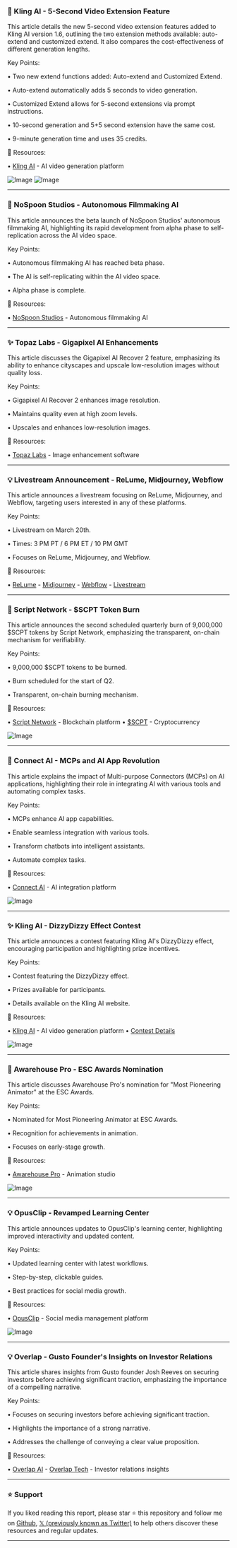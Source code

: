### 🤖 Kling AI - 5-Second Video Extension Feature

This article details the new 5-second video extension features added to Kling AI version 1.6, outlining the two extension methods available: auto-extend and customized extend.  It also compares the cost-effectiveness of different generation lengths.

Key Points:

• Two new extend functions added: Auto-extend and Customized Extend.


• Auto-extend automatically adds 5 seconds to video generation.


• Customized Extend allows for 5-second extensions via prompt instructions.


• 10-second generation and 5+5 second extension have the same cost.


•  9-minute generation time and uses 35 credits.


🔗 Resources:

• [Kling AI](https://x.com/Kling_ai) - AI video generation platform

![Image](https://pbs.twimg.com/amplify_video_thumb/1902910731449929729/img/g9I7ctxHYSxfBD9u.jpg)
![Image](https://pbs.twimg.com/amplify_video_thumb/1902910731496067073/img/deEPkAWYNMeuVvSo.jpg)

---
### 🚀 NoSpoon Studios - Autonomous Filmmaking AI

This article announces the beta launch of NoSpoon Studios' autonomous filmmaking AI, highlighting its rapid development from alpha phase to self-replication across the AI video space.

Key Points:

• Autonomous filmmaking AI has reached beta phase.


• The AI is self-replicating within the AI video space.


• Alpha phase is complete.



🔗 Resources:

• [NoSpoon Studios](https://x.com/NoSpoonStudios) - Autonomous filmmaking AI


---
### ✨ Topaz Labs - Gigapixel AI Enhancements

This article discusses the Gigapixel AI Recover 2 feature, emphasizing its ability to enhance cityscapes and upscale low-resolution images without quality loss.

Key Points:

• Gigapixel AI Recover 2 enhances image resolution.


• Maintains quality even at high zoom levels.


• Upscales and enhances low-resolution images.


🔗 Resources:

• [Topaz Labs](https://x.com/topazlabs) - Image enhancement software


---
### 💡 Livestream Announcement - ReLume, Midjourney, Webflow

This article announces a livestream focusing on ReLume, Midjourney, and Webflow, targeting users interested in any of these platforms.

Key Points:

• Livestream on March 20th.


• Times: 3 PM PT / 6 PM ET / 10 PM GMT


• Focuses on ReLume, Midjourney, and Webflow.


🔗 Resources:

• [ReLume](https://x.com/relume_io) -  [Midjourney](https://x.com/midjourney) - [Webflow](https://x.com/webflow) - [Livestream](https://t.co/9lMd1q4rhA)


---
### 🤖 Script Network - $SCPT Token Burn

This article announces the second scheduled quarterly burn of 9,000,000 $SCPT tokens by Script Network, emphasizing the transparent, on-chain mechanism for verifiability.

Key Points:

• 9,000,000 $SCPT tokens to be burned.


• Burn scheduled for the start of Q2.


• Transparent, on-chain burning mechanism.


🔗 Resources:

• [Script Network](https://x.com/script_network) -  Blockchain platform
• [$SCPT](https://x.com/search?q=%24SCPT&src=cashtag_click) - Cryptocurrency

![Image](https://pbs.twimg.com/media/GmgHs_wW8AAuo7d?format=jpg&name=small)

---
### 🤖 Connect AI - MCPs and AI App Revolution

This article explains the impact of Multi-purpose Connectors (MCPs) on AI applications, highlighting their role in integrating AI with various tools and automating complex tasks.


Key Points:

• MCPs enhance AI app capabilities.


• Enable seamless integration with various tools.


• Transform chatbots into intelligent assistants.


• Automate complex tasks.


🔗 Resources:

• [Connect AI](https://x.com/getconnectai) - AI integration platform

![Image](https://pbs.twimg.com/ext_tw_video_thumb/1902721826888749056/pu/img/Vt2rnrLoVMkRXpM8.jpg)

---
### ✨ Kling AI - DizzyDizzy Effect Contest

This article announces a contest featuring Kling AI's DizzyDizzy effect, encouraging participation and highlighting prize incentives.

Key Points:

• Contest featuring the DizzyDizzy effect.


• Prizes available for participants.


• Details available on the Kling AI website.


🔗 Resources:

• [Kling AI](https://x.com/Kling_ai) - AI video generation platform
• [Contest Details](https://klingai.com/activity-zone?id=730809290995023939)

![Image](https://pbs.twimg.com/media/GmdI-lNawAA1pRW?format=jpg&name=small)

---
### 🤖 Awarehouse Pro - ESC Awards Nomination

This article discusses Awarehouse Pro's nomination for "Most Pioneering Animator" at the ESC Awards.

Key Points:

• Nominated for Most Pioneering Animator at ESC Awards.


• Recognition for achievements in animation.


•  Focuses on early-stage growth.



🔗 Resources:

• [Awarehouse Pro](https://x.com/awarehousepro) - Animation studio

![Image](https://pbs.twimg.com/media/GmZlcY1a8AABC46?format=jpg&name=small)

---
### 💡 OpusClip - Revamped Learning Center

This article announces updates to OpusClip's learning center, highlighting improved interactivity and updated content.

Key Points:

• Updated learning center with latest workflows.


• Step-by-step, clickable guides.


• Best practices for social media growth.



🔗 Resources:

• [OpusClip](https://x.com/OpusClip) - Social media management platform

![Image](https://pbs.twimg.com/ext_tw_video_thumb/1902442629377523712/pu/img/up6AlKFMei_KuF1z.jpg)

---
### 💡 Overlap - Gusto Founder's Insights on Investor Relations

This article shares insights from Gusto founder Josh Reeves on securing investors before achieving significant traction, emphasizing the importance of a compelling narrative.

Key Points:

• Focuses on securing investors before achieving significant traction.


• Highlights the importance of a strong narrative.


• Addresses the challenge of conveying a clear value proposition.


🔗 Resources:

• [Overlap AI](https://x.com/Overlap_AI) - [Overlap Tech](https://x.com/Overlap_Tech) -  Investor relations insights


---

### ⭐️ Support

If you liked reading this report, please star ⭐️ this repository and follow me on [Github](https://github.com/Drix10), [𝕏 (previously known as Twitter)](https://x.com/DRIX_10_) to help others discover these resources and regular updates.

---
